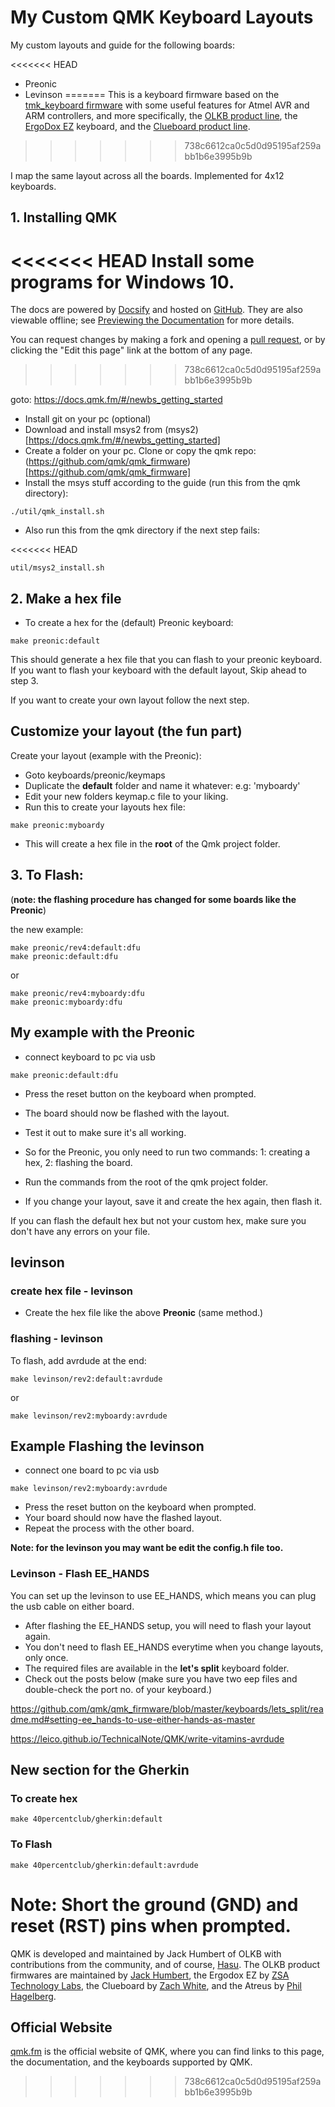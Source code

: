 # My Custom QMK Keyboard Layouts

My custom layouts and guide for the following boards:

<<<<<<< HEAD
- Preonic
- Levinson
=======
This is a keyboard firmware based on the [tmk\_keyboard firmware](https://github.com/tmk/tmk_keyboard) with some useful features for Atmel AVR and ARM controllers, and more specifically, the [OLKB product line](https://olkb.com), the [ErgoDox EZ](https://ergodox-ez.com) keyboard, and the [Clueboard product line](https://clueboard.co).
>>>>>>> 738c6612ca0c5d0d95195af259abb1b6e3995b9b

I map the same layout across all the boards. Implemented for 4x12 keyboards.

## 1. Installing QMK

<<<<<<< HEAD
Install some programs for Windows 10.
=======
The docs are powered by [Docsify](https://docsify.js.org/) and hosted on [GitHub](/docs/). They are also viewable offline; see [Previewing the Documentation](https://docs.qmk.fm/#/contributing?id=previewing-the-documentation) for more details.

You can request changes by making a fork and opening a [pull request](https://github.com/qmk/qmk_firmware/pulls), or by clicking the "Edit this page" link at the bottom of any page.
>>>>>>> 738c6612ca0c5d0d95195af259abb1b6e3995b9b

goto: <a href="https://docs.qmk.fm/#/newbs_getting_started">https://docs.qmk.fm/#/newbs_getting_started</a>

- Install git on your pc (optional)
- Download and install msys2 from (msys2)[https://docs.qmk.fm/#/newbs_getting_started]
- Create a folder on your pc. Clone or copy the qmk repo: (https://github.com/qmk/qmk_firmware)[https://github.com/qmk/qmk_firmware]
- Install the msys stuff according to the guide (run this from the qmk directory):

```
./util/qmk_install.sh
```

- Also run this from the qmk directory if the next step fails:

<<<<<<< HEAD
```
util/msys2_install.sh
```

## 2. Make a hex file

- To create a hex for the (default) Preonic keyboard:

```
make preonic:default
```

This should generate a hex file that you can flash to your preonic keyboard. If you want to flash your keyboard with the default layout, Skip ahead to step 3.

If you want to create your own layout follow the next step.

## Customize your layout (the fun part)

Create your layout (example with the Preonic):

- Goto keyboards/preonic/keymaps
- Duplicate the **default** folder and name it whatever: e.g: 'myboardy'
- Edit your new folders keymap.c file to your liking.
- Run this to create your layouts hex file:

```
make preonic:myboardy
```

- This will create a hex file in the **root** of the Qmk project folder.

## 3. To Flash:

(**note: the flashing procedure has changed for some boards like the Preonic**)

the new example:

```
make preonic/rev4:default:dfu
make preonic:default:dfu
```

or

```
make preonic/rev4:myboardy:dfu
make preonic:myboardy:dfu
```

## My example with the Preonic

- connect keyboard to pc via usb

```
make preonic:default:dfu
```

- Press the reset button on the keyboard when prompted.
- The board should now be flashed with the layout.
- Test it out to make sure it's all working.

- So for the Preonic, you only need to run two commands: 1: creating a hex, 2: flashing the board.
- Run the commands from the root of the qmk project folder.
- If you change your layout, save it and create the hex again, then flash it.

If you can flash the default hex but not your custom hex, make sure you don't have any errors on your file. 

## levinson 

### create hex file - levinson

- Create the hex file like the above **Preonic** (same method.)

### flashing - levinson

To flash, add avrdude at the end:

```
make levinson/rev2:default:avrdude
```

or 

```
make levinson/rev2:myboardy:avrdude
```

## Example Flashing the levinson

- connect one board to pc via usb

```
make levinson/rev2:myboardy:avrdude
```

- Press the reset button on the keyboard when prompted.
- Your board should now have the flashed layout.
- Repeat the process with the other board.

**Note: for the levinson you may want be edit the config.h file too.**


### Levinson - Flash EE_HANDS

You can set up the levinson to use EE_HANDS, which means you can plug the usb cable on either board.

- After flashing the EE_HANDS setup, you will need to flash your layout again.
- You don't need to flash EE_HANDS everytime when you change layouts, only once.
- The required files are available in the **let's split** keyboard folder.
- Check out the posts below (make sure you have two eep files and double-check the port no. of your keyboard.)

https://github.com/qmk/qmk_firmware/blob/master/keyboards/lets_split/readme.md#setting-ee_hands-to-use-either-hands-as-master

https://leico.github.io/TechnicalNote/QMK/write-vitamins-avrdude


## New section for the Gherkin

### To create hex

```
make 40percentclub/gherkin:default
```

### To Flash

```
make 40percentclub/gherkin:default:avrdude
```

Note: Short the ground (GND) and reset (RST) pins when prompted.
=======
QMK is developed and maintained by Jack Humbert of OLKB with contributions from the community, and of course, [Hasu](https://github.com/tmk). The OLKB product firmwares are maintained by [Jack Humbert](https://github.com/jackhumbert), the Ergodox EZ by [ZSA Technology Labs](https://github.com/zsa), the Clueboard by [Zach White](https://github.com/skullydazed), and the Atreus by [Phil Hagelberg](https://github.com/technomancy).

## Official Website

[qmk.fm](https://qmk.fm) is the official website of QMK, where you can find links to this page, the documentation, and the keyboards supported by QMK.
>>>>>>> 738c6612ca0c5d0d95195af259abb1b6e3995b9b
